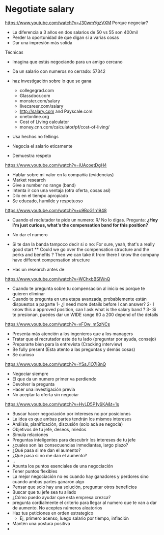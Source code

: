 # Negotiate salary


https://www.youtube.com/watch?v=J30wmYgzVXM
Porque negociar?
- La diferencia a 3 años en dos salarios de 50 vs 55 son 400mil
- Perder la oportunidad de que digan si a varias cosas
- Dar una impresión más solida

Técnicas
- Imagina que estás negociando para un amigo cercano
- Da un salario con numeros no cerrado: 57342
- haz investigación sobre lo que se gana
  - collegegrad.com
  - Glassdoor.com
  - monster.com/salary
  - livecareer.com/salary
  - http://salary.com and Payscale.com
  - onetonline.org
  - Cost of Living calculator
  - money.cnn.com/calculator/pf/cost-of-living/

- Usa hechos no fellings
- Negocia el salario eticamente
- Demuestra respeto


https://www.youtube.com/watch?v=iUAcoetDgH4

- Hablar sobre mi valor en la compañía (evidencias)
- Market research
- Give a number no range (band)
- Intenta ir con una ventaja (otra oferta, cosas así)
- Dilo en el tiempo apropiado
- Se educado, humilde y respetuoso


https://www.youtube.com/watch?v=u9BoG1n1948

- Cuando el reclutador te pide un numero:
R/ No lo digas. Pregunta: **¿Hey I'm just curious, what's the compensation band for this position?**
-  No dar el numero
-  Si te dan la banda tampoco decir si o no: For sure, yeah, that's a really good start
** Could we go over the compensation structure and the perks and benefits ?
Then we can take it from there
I know the company have different compensation structure

- Has un research antes de


https://www.youtube.com/watch?v=WChxbBSlWnQ
- Cuando te pregunta sobre tu compensación al inicio es porque te quieren eliminar
- Cuando te pregunta en una etapa avanzada, probablemente están dispuestos a pagarte
1- ¿I need more details before I can answer?
2- I know this a approved position, can I ask what is the salary band ?
3- Si te presionan, puedes dar un WIDE range 60 a 200 depend of the details



https://www.youtube.com/watch?v=vFOw_m5zNCs
- Presenta más atención a los ingenieros que a los managers
- Tratar que el recrutador este de tu lado (preguntar por ayuda, consejo)
- Prepararte bien para la entrevista (Cracking interview)
- Be fully present (Esta atento a las preguntas y demás cosas)
- Se curioso


https://www.youtube.com/watch?v=YSsJ1O7l8nQ
- Negociar siempre
- El que da un numero primer va perdiendo
- Devolver la pregunta
- Hacer una investigación previa
- No aceptar la oferta sin negociar



https://www.youtube.com/watch?v=HvLD5P1y6KA&t=1s
- Buscar hacer negociación por intereses no por posiciones
- La idea es que ambas partes tendrán los mismos intereses
- Análisis, planificación, discusión (solo acá se negocia)
- Objetivos de tu jefe, deseos, miedos
- Simula relaciones
- Preguntas inteligentes para descubrir los intereses de tu jefe
- ¿cuales son las consecuencias inmediantas, largo plazo?
- ¿Qué pasa si me dan el aumento?
- ¿Qué pasa si no me dan el aumento?
- .. 
- Apunta los puntos esenciales de una negociación
- Tener puntos flexibles
- La mejor negociación no es cuando hay ganadores y perdores sino cuando ambas partes ganaron algo
- Pensar que solo hay una solución, preguntar otros beneficios
- Buscar que tu jefe sea tu aliado
- ¿Cómo puedo ayudar que esta empresa crezca?
- pregunta cordialmente el criterio para llegar al numero que te van a dar de aumento. No aceptes números aleatorios
- Haz tus peticiones en orden estrategico 
  - Ej, primero acenso, luego salario por tiempo, inflación
- Mantén una postura positiva
- 